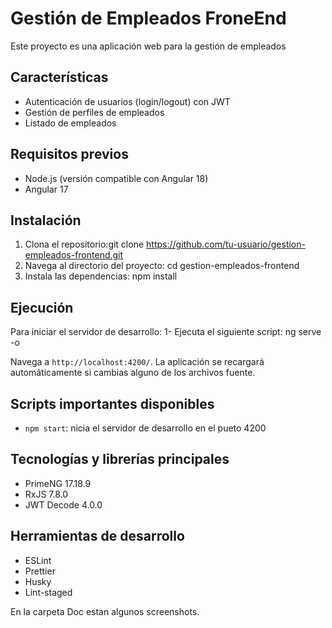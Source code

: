 # Gestión de Empleados FroneEnd

Este proyecto es una aplicación web para la gestión de empleados

## Características

- Autenticación de usuarios (login/logout) con JWT
- Gestión de perfiles de empleados
- Listado de empleados

## Requisitos previos

- Node.js (versión compatible con Angular 18)
- Angular 17

## Instalación

1. Clona el repositorio:git clone https://github.com/tu-usuario/gestion-empleados-frontend.git
2. Navega al directorio del proyecto: cd gestion-empleados-frontend
3. Instala las dependencias:  npm install

## Ejecución
Para iniciar el servidor de desarrollo:
1- Ejecuta el siguiente script: ng serve -o

Navega a `http://localhost:4200/`. La aplicación se recargará automáticamente si cambias alguno de los archivos fuente.

## Scripts importantes disponibles
- `npm start`: nicia el servidor de desarrollo en el pueto 4200

## Tecnologías y librerías principales
- PrimeNG 17.18.9
- RxJS 7.8.0
- JWT Decode 4.0.0

## Herramientas de desarrollo

- ESLint
- Prettier
- Husky
- Lint-staged

En la carpeta Doc estan algunos screenshots.